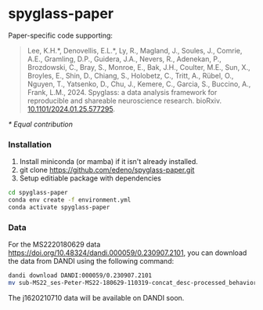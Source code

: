 # spyglass-paper

Paper-specific code supporting:
> Lee, K.H.\*, Denovellis, E.L.\*, Ly, R., Magland, J., Soules, J., Comrie, A.E., Gramling, D.P., Guidera, J.A., Nevers, R., Adenekan, P., Brozdowski, C., Bray, S., Monroe, E., Bak, J.H., Coulter, M.E., Sun, X., Broyles, E., Shin, D., Chiang, S., Holobetz, C., Tritt, A., Rübel, O., Nguyen, T., Yatsenko, D., Chu, J., Kemere, C., Garcia, S., Buccino, A., Frank, L.M., 2024. Spyglass: a data analysis framework for reproducible and shareable neuroscience research. bioRxiv. [10.1101/2024.01.25.577295](https://doi.org/10.1101/2024.01.25.577295).

*\* Equal contribution*

### Installation

1. Install miniconda (or mamba) if it isn't already installed.
2. git clone <https://github.com/edeno/spyglass-paper.git>
3. Setup editiable package with dependencies

```bash
cd spyglass-paper
conda env create -f environment.yml
conda activate spyglass-paper
```

### Data

For the MS2220180629 data <https://doi.org/10.48324/dandi.000059/0.230907.2101>, you can download the data from DANDI using the following command:

```bash
dandi download DANDI:000059/0.230907.2101
mv sub-MS22_ses-Peter-MS22-180629-110319-concat_desc-processed_behavior+ecephys.nwb spyglass-paper/data/nwb/raw/MS2220180629.nwb/MS2220180629.nwb # rename the file

```

The j1620210710 data will be available on DANDI soon.
